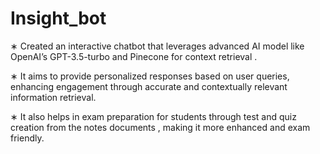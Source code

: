 # Insight_bot

∗ Created an interactive chatbot that leverages advanced AI model like OpenAI’s GPT-3.5-turbo and Pinecone for context retrieval .

∗ It aims to provide personalized responses based on user queries, enhancing engagement through accurate and contextually relevant information retrieval.

∗ It also helps in exam preparation for students through test and quiz creation from the notes documents , making it more enhanced and exam friendly.
